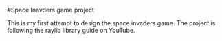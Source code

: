 #Space Inavders game project

This is my first attempt to design the space invaders game. The project is following the raylib library guide on YouTube.